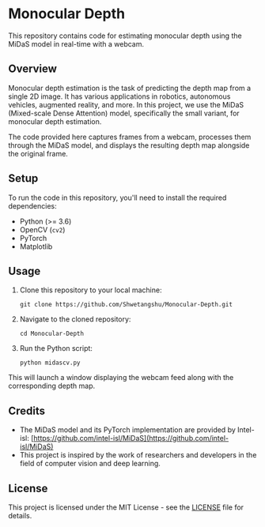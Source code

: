# Monocular Depth

This repository contains code for estimating monocular depth using the MiDaS model in real-time with a webcam.

## Overview

Monocular depth estimation is the task of predicting the depth map from a single 2D image. It has various applications in robotics, autonomous vehicles, augmented reality, and more. In this project, we use the MiDaS (Mixed-scale Dense Attention) model, specifically the small variant, for monocular depth estimation.

The code provided here captures frames from a webcam, processes them through the MiDaS model, and displays the resulting depth map alongside the original frame.

## Setup

To run the code in this repository, you'll need to install the required dependencies:

- Python (>= 3.6)
- OpenCV (`cv2`)
- PyTorch
- Matplotlib

## Usage

1. Clone this repository to your local machine:

   `git clone https://github.com/Shwetangshu/Monocular-Depth.git`

2. Navigate to the cloned repository:

   `cd Monocular-Depth`
   
4. Run the Python script:

   `python midascv.py`


This will launch a window displaying the webcam feed along with the corresponding depth map.

## Credits

- The MiDaS model and its PyTorch implementation are provided by Intel-isl: [https://github.com/intel-isl/MiDaS](https://github.com/intel-isl/MiDaS)
- This project is inspired by the work of researchers and developers in the field of computer vision and deep learning.

## License

This project is licensed under the MIT License - see the [LICENSE](LICENSE) file for details.
